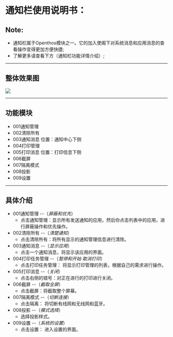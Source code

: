 # 通知栏使用说明书：

## Note:
  - 通知栏属于Openthos模块之一。它的加入使阁下对系统消息和应用消息的查看操作变得更加方便快捷;  
  - 了解更多请查看下方（通知栏功能详情介绍）;  
  
***
## 整体效果图
 ![](https://github.com/openthos/systemui-analysis/blob/master/ImageView/notification.png)
 
***
## 功能模块
  - 001通知管理
  - 002清除所有
  - 003通知消息 位置：通知中心下侧
  - 004打印管理
  - 005打印消息 位置：打印信息下侧
  - 006截屏
  - 007隔离模式
  - 008投影
  - 009设置

***

## 具体介绍  
  - 001通知管理 --（*屏蔽和优先*）
    - 点击通知管理：显示所有发送通知的应用，然后你点击列表中的应用，进行屏蔽操作和优先操作。
  - 002清除所有 --（*清楚通知*）
    - 点击清除所有：将所有显示的通知管理信息进行清除。
  - 003通知消息 --（*显示应用*）
    - 点击一个通知消息，将显示该应用的界面。
  - 004打印任务管理 --（*暂停和开始 取消打印*）
    - 点击打印任务管理： 将显示打印管理的列表，根据自己的需求进行操作。
  - 005打印消息 --（*关闭*）
    - 点击右侧的错号：对正在进行的打印进行关闭。
  - 006截屏 --（*截取全屏*）
    - 点击截屏：将截取整个屏幕。
  - 007隔离模式  --（*切断连接*）
    - 点击隔离： 将切断有线网和无线网和蓝牙。
  - 008投影 --（*模式选择*）
    - 选择投影样式。
  - 009设置 --（*系统的设置*）
    - 点击设置： 进入设置的界面。
